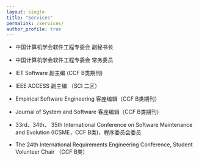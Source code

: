 ```yaml
---
layout: single
title: "Services"
permalink: /services/
author_profile: true
---
```


* 中国计算机学会软件工程专委会 副秘书长

* 中国计算机学会软件工程专委会 常务委员
* IET Software 副主编 (CCF B类期刊)
* IEEE ACCESS 副主编 （SCI 二区）
* Empirical Software Engineering 客座编辑（CCF B类期刊）
* Journal of System and Software 客座编辑（CCF B类期刊） 
* 33rd、34th、 35th International Conference on Software Maintenance and Evolution (ICSME，CCF B类)，程序委员会委员
* The 24th International Requirements Engineering Conference, Student Volunteer Chair （CCF B类）